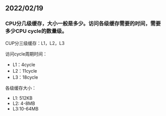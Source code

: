 ## 2022/02/19

### CPU分几级缓存，大小一般是多少。访问各级缓存需要的时间，需要多少CPU cycle的数量级。

CUP分三级缓存：L1，L2，L3

访问cycle周期时间：

- L1：4cycle
- L2：11cycle
- L3：18cycle

各级缓存大小：

- L1: 512KB
- L2: 4-8MB
- L3:10-64MB

